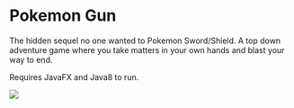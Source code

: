 # Pokemon Gun

The hidden sequel no one wanted to Pokemon Sword/Shield. A top down adventure game where you take matters in your own hands and blast your way to end.

Requires JavaFX and Java8 to run.

![](https://media.giphy.com/media/LqmsB2yQE2QvPNTwfu/source.gif)



